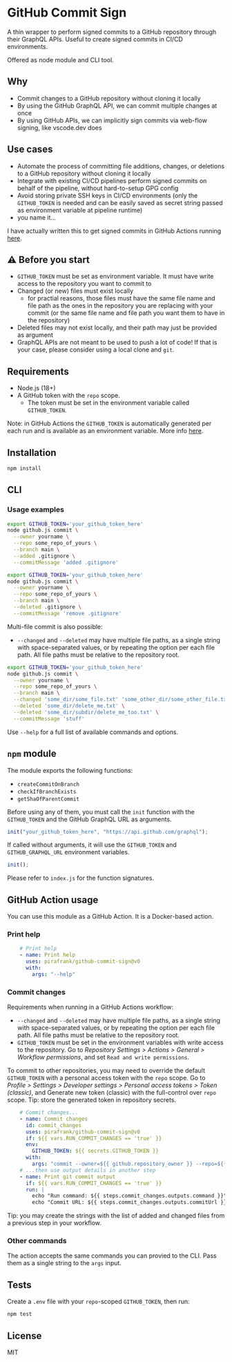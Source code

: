 # GitHub Commit Sign

A thin wrapper to perform signed commits to a GitHub repository through their GraphQL APIs. Useful to create signed commits in CI/CD environments.

Offered as node module and CLI tool.

## Why

- Commit changes to a GitHub repository without cloning it locally
- By using the GitHub GraphQL API, we can commit multiple changes at once
- By using GitHub APIs, we can implicitly sign commits via web-flow signing, like vscode.dev does

## Use cases

- Automate the process of committing file additions, changes, or deletions to a GitHub repository without cloning it locally
- Integrate with existing CI/CD pipelines perform signed commits on behalf of the pipeline, without hard-to-setup GPG config
- Avoid storing private SSH keys in CI/CD environments (only the `GITHUB_TOKEN` is needed and can be easily saved as secret string passed as environment variable at pipeline runtime)
- you name it...

I have actually written this to get signed commits in GitHub Actions running [here](https://github.com/pirafrank/fpiracom).

## ⚠️ Before you start

- `GITHUB_TOKEN` must be set as environment variable. It must have write access to the repository you want to commit to
- Changed (or new) files must exist locally
  - for practial reasons, those files must have the same file name and file path as the ones in the repository you are replacing with your commit (or the same file name and file path you want them to have in the repository)
- Deleted files may not exist locally, and their path may just be provided as argument
- GraphQL APIs are not meant to be used to push a lot of code! If that is your case, please consider using a local clone and `git`.

## Requirements

- Node.js (18+)
- A GitHub token with the `repo` scope.
  - The token must be set in the environment variable called `GITHUB_TOKEN`.

Note: in GitHub Actions the `GITHUB_TOKEN` is automatically generated per each run and is available as an environment variable. More info [here](https://docs.github.com/en/actions/security-guides/automatic-token-authentication).

## Installation

```sh
npm install
```

## CLI

### Usage examples

```sh
export GITHUB_TOKEN='your_github_token_here'
node github.js commit \
  --owner yourname \
  --repo some_repo_of_yours \
  --branch main \
  --added .gitignore \
  --commitMessage 'added .gitignore'
```

```sh
export GITHUB_TOKEN='your_github_token_here'
node github.js commit \
  --owner yourname \
  --repo some_repo_of_yours \
  --branch main \
  --deleted .gitignore \
  --commitMessage 'remove .gitignore'
```

Multi-file commit is also possible:

- `--changed` and `--deleted` may have multiple file paths, as a single string with space-separated values, or by repeating the option per each file path. All file paths must be relative to the repository root.

```sh
export GITHUB_TOKEN='your_github_token_here'
node github.js commit \
  --owner yourname \
  --repo some_repo_of_yours \
  --branch main \
  --changed 'some_dir/some_file.txt' 'some_other_dir/some_other_file.txt' \
  --deleted 'some_dir/delete_me.txt' \
  --deleted 'some_dir/subdir/delete_me_too.txt' \
  --commitMessage 'stuff'
```

Use `--help` for a full list of available commands and options.

## `npm` module

The module exports the following functions:

- `createCommitOnBranch`
- `checkIfBranchExists`
- `getShaOfParentCommit`

Before using any of them, you must call the `init` function with the `GITHUB_TOKEN` and the GitHub GraphQL URL as arguments.

```js
init("your_github_token_here", "https://api.github.com/graphql");
```

If called without arguments, it will use the `GITHUB_TOKEN` and `GITHUB_GRAPHQL_URL` environment variables.

```js
init();
```

Please refer to `index.js` for the function signatures.

## GitHub Action usage

You can use this module as a GitHub Action. It is a Docker-based action.

### Print help

```yaml
    # Print help
    - name: Print help
      uses: pirafrank/github-commit-sign@v0
      with:
        args: "--help"
```

### Commit changes

Requirements when running in a GitHub Actions workflow:

- `--changed` and `--deleted` may have multiple file paths, as a single string with space-separated values, or by repeating the option per each file path. All file paths must be relative to the repository root.
- `GITHUB_TOKEN` must be set in the environment variables with write access to the repository. Go to *Repository Settings > Actions > General > Workflow permissions*, and set `Read and write permissions`.

To commit to other repositories, you may need to override the default `GITHUB_TOKEN` with a personal access token with the `repo` scope. Go to *Profile > Settings > Developer settings > Personal access tokens > Token (classic)*, and Generate new token (classic) with the full-control over `repo` scope. Tip: store the generated token in repository secrets.

```yaml
    # Commit changes...
    - name: Commit changes
      id: commit_changes
      uses: pirafrank/github-commit-sign@v0
      if: ${{ vars.RUN_COMMIT_CHANGES == 'true' }}
      env:
        GITHUB_TOKEN: ${{ secrets.GITHUB_TOKEN }}
      with:
        args: "commit --owner=${{ github.repository_owner }} --repo=${{ github.event.repository.name }} --branch=${{ github.ref_name }} --commitMessage='this is a webflow signed commit' --changed new.txt dummy/subdir/changed.txt --deleted dummy/delete_me.txt another_deleted.txt"
    # ...then use output details in another step
    - name: Print git commit output
      if: ${{ vars.RUN_COMMIT_CHANGES == 'true' }}
      run: |
        echo "Run command: ${{ steps.commit_changes.outputs.command }}"
        echo "Commit URL: ${{ steps.commit_changes.outputs.commitUrl }}"

```

Tip: you may create the strings with the list of added and changed files from a previous step in your workflow.

### Other commands

The action accepts the same commands you can provied to the CLI. Pass them as a single string to the `args` input.

## Tests

Create a `.env` file with your `repo`-scoped `GITHUB_TOKEN`, then run:

```sh
npm test
```

## License

MIT

